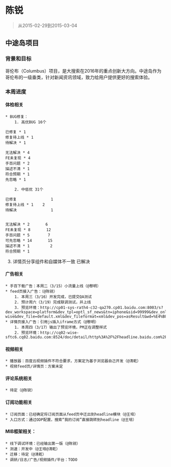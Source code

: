 # 陈锐

> 从2015-02-29到2015-03-04

## 中途岛项目

### 背景和目标
哥伦布（Columbus）项目，是大搜索在2016年的重点创新大方向。中途岛作为哥伦布的一级垂类，针对新闻资讯领域，致力给用户提供更好的搜索体验。

### 本周进度

#### 体检相关
    * BUG修复：
        1. 高优BUG 16个
```
已修复 * 1
修复待上线 * 1
待解决 * 1

无法解决 * 4
FE未复现 * 4
手百问题 * 2
描述不清 * 1
符合预期 * 1
先忽略 * 1
```
        2. 中低优 31个
```
已修复               1
修复待上线 * 1    2
待解决               1


无法解决 * 2       6
FE未复现 * 8       12
手百问题 * 5        7
可先忽略 * 14       15
描述不清 * 1         2
符合预期 * 1
```
3. 详情页分享组件和自媒体不一致
已解决

#### 广告相关
    * 手百下载广告：本周二（3/15）小流量上线（@黎明）
    * feed页接入广告：（@陈锐）
        1. 本周三（3/16）开发完成，已提交QA测试
        2. 预计周六（3/19）完成联调测试，并上线
        3. 预览环境：http://cp01-sys-rath4-c32-qa270.cp01.baidu.com:8003/s?dev_workspace=platform&dev_tpl=optl_sf_news&tn=iphone&sid=99999&dev_online=0&dev_module=aladdin-wise&dev_file=default.xml&dev_fileformat=xml&dev_pos=asResult&wd=%E4%B8%AD%E9%80%94%E5%B2%9B%E6%96%B0%E9%97%BB%E6%8E%A8%E8%8D%90&word=%E4%B8%AD%E9%80%94%E5%B2%9B%E6%96%B0%E9%97%BB%E6%8E%A8%E8%8D%90#|act=activity%2Fnews_feed%2Ffeedsub.debug%3D%257B%2522srcid%2522%253A14989%252C%2522order%2522%253A1%257D
    * 详情页接入广告：引用js插入iframe方式（@黎明）
        1. 本周四（3/17）输出了预览环境，PM正在调整样式
        2. 预览环境：http://cq02-wise-sftc6.cq02.baidu.com:8524/doc/detail/http%3A%2F%2Fheadline.baidu.com%2Farticle%2Fb283986f33c39047af0fc8826164679f/1458126954/#from=pub

#### 视频相关
    * 播放器：百度云视频插件不符合要求，方案定为基于浏览器自己开发（@清乾）
    * 视频feed页/详情页：方案未定

#### 评论系统相关
    * 待定（@陈锐）

#### 订阅功能相关
    * 订阅页面：已经确定将订阅页面从feed页中迁出到headline模块（@王培）
    * 入口方式：通过ODP配置，搜索“我的订阅”直接跳转到headline（@王培）

#### MIB框架相关：
    * 线下调试环境：已经输出第一版（@陈锐）
    * 测速：开发中（@王培@清乾）
    * 迁移：待定（@清乾）
    * 调研/日志/广告/视频插件/平台：TODO